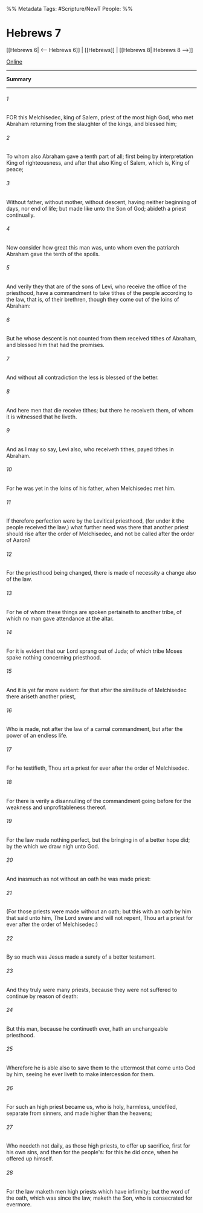 %% Metadata
Tags: #Scripture/NewT
People: 
%%
# Hebrews 7
[[Hebrews 6| <-- Hebrews 6]] | [[Hebrews]] | [[Hebrews 8| Hebrews 8 -->]]

[Online](https://churchofjesuschrist.org/study/scriptures/nt/heb/7?lang=eng)

---
__Summary__



---
###### 1
FOR this Melchisedec, king of Salem, priest of the most high God, who met Abraham returning from the slaughter of the kings, and blessed him;
###### 2
To whom also Abraham gave a tenth part of all; first being by interpretation King of righteousness, and after that also King of Salem, which is, King of peace;
###### 3
Without father, without mother, without descent, having neither beginning of days, nor end of life; but made like unto the Son of God; abideth a priest continually.
###### 4
Now consider how great this man was, unto whom even the patriarch Abraham gave the tenth of the spoils.
###### 5
And verily they that are of the sons of Levi, who receive the office of the priesthood, have a commandment to take tithes of the people according to the law, that is, of their brethren, though they come out of the loins of Abraham:
###### 6
But he whose descent is not counted from them received tithes of Abraham, and blessed him that had the promises.
###### 7
And without all contradiction the less is blessed of the better.
###### 8
And here men that die receive tithes; but there he receiveth them, of whom it is witnessed that he liveth.
###### 9
And as I may so say, Levi also, who receiveth tithes, payed tithes in Abraham.
###### 10
For he was yet in the loins of his father, when Melchisedec met him.
###### 11
If therefore perfection were by the Levitical priesthood, (for under it the people received the law,) what further need was there that another priest should rise after the order of Melchisedec, and not be called after the order of Aaron?
###### 12
For the priesthood being changed, there is made of necessity a change also of the law.
###### 13
For he of whom these things are spoken pertaineth to another tribe, of which no man gave attendance at the altar.
###### 14
For it is evident that our Lord sprang out of Juda; of which tribe Moses spake nothing concerning priesthood.
###### 15
And it is yet far more evident: for that after the similitude of Melchisedec there ariseth another priest,
###### 16
Who is made, not after the law of a carnal commandment, but after the power of an endless life.
###### 17
For he testifieth, Thou art a priest for ever after the order of Melchisedec.
###### 18
For there is verily a disannulling of the commandment going before for the weakness and unprofitableness thereof.
###### 19
For the law made nothing perfect, but the bringing in of a better hope did; by the which we draw nigh unto God.
###### 20
And inasmuch as not without an oath he was made priest:
###### 21
(For those priests were made without an oath; but this with an oath by him that said unto him, The Lord sware and will not repent, Thou art a priest for ever after the order of Melchisedec:)
###### 22
By so much was Jesus made a surety of a better testament.
###### 23
And they truly were many priests, because they were not suffered to continue by reason of death:
###### 24
But this man, because he continueth ever, hath an unchangeable priesthood.
###### 25
Wherefore he is able also to save them to the uttermost that come unto God by him, seeing he ever liveth to make intercession for them.
###### 26
For such an high priest became us, who is holy, harmless, undefiled, separate from sinners, and made higher than the heavens;
###### 27
Who needeth not daily, as those high priests, to offer up sacrifice, first for his own sins, and then for the people's: for this he did once, when he offered up himself.
###### 28
For the law maketh men high priests which have infirmity; but the word of the oath, which was since the law, maketh the Son, who is consecrated for evermore.



